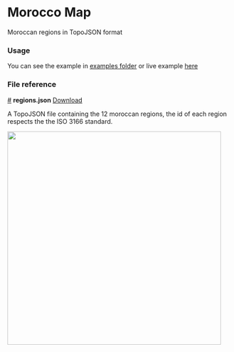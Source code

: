 # Morocco Map

Moroccan regions in TopoJSON format

### Usage

You can see the example in <a href="https://github.com/yousfiSaad/morocco-map/tree/main/examples" name="examples folder">examples folder</a> or live example <a href="http://yousfisaad.com/morocco-map/"> here</a>

### File reference

<a href="#regions.json" name="regions.json">#</a> <b>regions.json</b> [Download](https://cdn.jsdelivr.net/npm/morocco-map/data/regions.json "Source")


A TopoJSON file containing the 12 moroccan regions, the id of each region respects the the ISO 3166 standard.

<img src="https://cdn.jsdelivr.net/npm/morocco-map/img/regions.png" width="480">